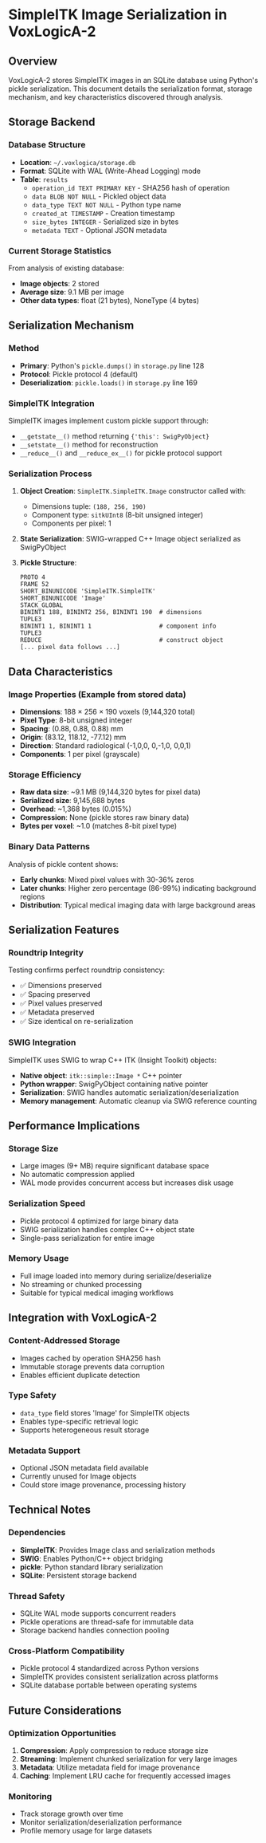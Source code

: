 # SimpleITK Image Serialization in VoxLogicA-2

## Overview
VoxLogicA-2 stores SimpleITK images in an SQLite database using Python's pickle serialization. This document details the serialization format, storage mechanism, and key characteristics discovered through analysis.

## Storage Backend

### Database Structure
- **Location**: `~/.voxlogica/storage.db`
- **Format**: SQLite with WAL (Write-Ahead Logging) mode
- **Table**: `results` 
  - `operation_id TEXT PRIMARY KEY` - SHA256 hash of operation
  - `data BLOB NOT NULL` - Pickled object data
  - `data_type TEXT NOT NULL` - Python type name
  - `created_at TIMESTAMP` - Creation timestamp
  - `size_bytes INTEGER` - Serialized size in bytes
  - `metadata TEXT` - Optional JSON metadata

### Current Storage Statistics
From analysis of existing database:
- **Image objects**: 2 stored
- **Average size**: 9.1 MB per image
- **Other data types**: float (21 bytes), NoneType (4 bytes)

## Serialization Mechanism

### Method
- **Primary**: Python's `pickle.dumps()` in `storage.py` line 128
- **Protocol**: Pickle protocol 4 (default)
- **Deserialization**: `pickle.loads()` in `storage.py` line 169

### SimpleITK Integration
SimpleITK images implement custom pickle support through:
- `__getstate__()` method returning `{'this': SwigPyObject}`
- `__setstate__()` method for reconstruction
- `__reduce__()` and `__reduce_ex__()` for pickle protocol support

### Serialization Process
1. **Object Creation**: `SimpleITK.SimpleITK.Image` constructor called with:
   - Dimensions tuple: `(188, 256, 190)` 
   - Component type: `sitkUInt8` (8-bit unsigned integer)
   - Components per pixel: 1

2. **State Serialization**: SWIG-wrapped C++ Image object serialized as SwigPyObject

3. **Pickle Structure**:
   ```
   PROTO 4
   FRAME 52
   SHORT_BINUNICODE 'SimpleITK.SimpleITK'
   SHORT_BINUNICODE 'Image'
   STACK_GLOBAL
   BININT1 188, BININT2 256, BININT1 190  # dimensions
   TUPLE3
   BININT1 1, BININT1 1                   # component info  
   TUPLE3
   REDUCE                                 # construct object
   [... pixel data follows ...]
   ```

## Data Characteristics

### Image Properties (Example from stored data)
- **Dimensions**: 188 × 256 × 190 voxels (9,144,320 total)
- **Pixel Type**: 8-bit unsigned integer
- **Spacing**: (0.88, 0.88, 0.88) mm
- **Origin**: (83.12, 118.12, -77.12) mm  
- **Direction**: Standard radiological (-1,0,0, 0,-1,0, 0,0,1)
- **Components**: 1 per pixel (grayscale)

### Storage Efficiency
- **Raw data size**: ~9.1 MB (9,144,320 bytes for pixel data)
- **Serialized size**: 9,145,688 bytes  
- **Overhead**: ~1,368 bytes (0.015%)
- **Compression**: None (pickle stores raw binary data)
- **Bytes per voxel**: ~1.0 (matches 8-bit pixel type)

### Binary Data Patterns
Analysis of pickle content shows:
- **Early chunks**: Mixed pixel values with 30-36% zeros
- **Later chunks**: Higher zero percentage (86-99%) indicating background regions
- **Distribution**: Typical medical imaging data with large background areas

## Serialization Features

### Roundtrip Integrity  
Testing confirms perfect roundtrip consistency:
- ✅ Dimensions preserved
- ✅ Spacing preserved  
- ✅ Pixel values preserved
- ✅ Metadata preserved
- ✅ Size identical on re-serialization

### SWIG Integration
SimpleITK uses SWIG to wrap C++ ITK (Insight Toolkit) objects:
- **Native object**: `itk::simple::Image *` C++ pointer
- **Python wrapper**: SwigPyObject containing native pointer
- **Serialization**: SWIG handles automatic serialization/deserialization
- **Memory management**: Automatic cleanup via SWIG reference counting

## Performance Implications

### Storage Size
- Large images (9+ MB) require significant database space
- No automatic compression applied
- WAL mode provides concurrent access but increases disk usage

### Serialization Speed
- Pickle protocol 4 optimized for large binary data
- SWIG serialization handles complex C++ object state
- Single-pass serialization for entire image

### Memory Usage
- Full image loaded into memory during serialize/deserialize
- No streaming or chunked processing
- Suitable for typical medical imaging workflows

## Integration with VoxLogicA-2

### Content-Addressed Storage
- Images cached by operation SHA256 hash
- Immutable storage prevents data corruption
- Enables efficient duplicate detection

### Type Safety
- `data_type` field stores 'Image' for SimpleITK objects
- Enables type-specific retrieval logic
- Supports heterogeneous result storage

### Metadata Support
- Optional JSON metadata field available
- Currently unused for Image objects
- Could store image provenance, processing history

## Technical Notes

### Dependencies
- **SimpleITK**: Provides Image class and serialization methods
- **SWIG**: Enables Python/C++ object bridging
- **pickle**: Python standard library serialization
- **SQLite**: Persistent storage backend

### Thread Safety
- SQLite WAL mode supports concurrent readers
- Pickle operations are thread-safe for immutable data
- Storage backend handles connection pooling

### Cross-Platform Compatibility
- Pickle protocol 4 standardized across Python versions
- SimpleITK provides consistent serialization across platforms
- SQLite database portable between operating systems

## Future Considerations

### Optimization Opportunities
1. **Compression**: Apply compression to reduce storage size
2. **Streaming**: Implement chunked serialization for very large images
3. **Metadata**: Utilize metadata field for image provenance
4. **Caching**: Implement LRU cache for frequently accessed images

### Monitoring
- Track storage growth over time
- Monitor serialization/deserialization performance
- Profile memory usage for large datasets
